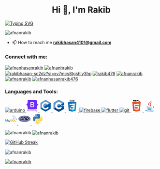 <h1 align="center">Hi 👋, I'm Rakib</h1>
<a href="https://git.io/typing-svg"><img src="https://readme-typing-svg.demolab.com?font=Fira+Code&pause=1000&width=435&lines=A+passionate+Undergraduate+student" alt="Typing SVG" /></a>

<p align="left"> <img src="https://komarev.com/ghpvc/?username=afnanrakib&label=Profile%20views&color=0e75b6&style=flat" alt="afnanrakib" /> </p>

- 📫 How to reach me **rakibhasan4101@gmail.com**

<h3 align="left">Connect with me:</h3>
<p align="left">
<a href="https://linkedin.com/in/afnanhasanrakib" target="blank"><img align="center" src="https://raw.githubusercontent.com/rahuldkjain/github-profile-readme-generator/master/src/images/icons/Social/linked-in-alt.svg" alt="afnanhasanrakib" height="30" width="40" /></a>
<a href="https://fb.com/afnanhrakib" target="blank"><img align="center" src="https://raw.githubusercontent.com/rahuldkjain/github-profile-readme-generator/master/src/images/icons/Social/facebook.svg" alt="afnanhrakib" height="30" width="40" /></a>
<a href="https://www.youtube.com/@rakibhasan-sc2dz?si=xY7mCS8tGShLy3hp" target="blank"><img align="center" src="https://raw.githubusercontent.com/rahuldkjain/github-profile-readme-generator/master/src/images/icons/Social/youtube.svg" alt="rakibhasan-sc2dz?si=xy7mcs8tgshly3hp" height="30" width="40" /></a>
<a href="https://www.codechef.com/users/rakib476" target="blank"><img align="center" src="https://cdn.jsdelivr.net/npm/simple-icons@3.1.0/icons/codechef.svg" alt="rakib476" height="30" width="40" /></a>
<a href="https://codeforces.com/profile/afnanrakib" target="blank"><img align="center" src="https://raw.githubusercontent.com/rahuldkjain/github-profile-readme-generator/master/src/images/icons/Social/codeforces.svg" alt="afnanrakib" height="30" width="40" /></a>
<a href="https://www.leetcode.com/afnanrakib" target="blank"><img align="center" src="https://raw.githubusercontent.com/rahuldkjain/github-profile-readme-generator/master/src/images/icons/Social/leet-code.svg" alt="afnanrakib" height="30" width="40" /></a>
<a href="https://www.hackerearth.com/@afnanhasanrakib476" target="blank"><img align="center" src="https://raw.githubusercontent.com/rahuldkjain/github-profile-readme-generator/master/src/images/icons/Social/hackerearth.svg" alt="afnanhasanrakib476" height="30" width="40" /></a>
</p>

<h3 align="left">Languages and Tools:</h3>
<p align="left"> <a href="https://www.arduino.cc/" target="_blank" rel="noreferrer"> <img src="https://cdn.worldvectorlogo.com/logos/arduino-1.svg" alt="arduino" width="40" height="40"/> </a> <a href="https://getbootstrap.com" target="_blank" rel="noreferrer"> <img src="https://raw.githubusercontent.com/devicons/devicon/master/icons/bootstrap/bootstrap-plain-wordmark.svg" alt="bootstrap" width="40" height="40"/> </a> <a href="https://www.cprogramming.com/" target="_blank" rel="noreferrer"> <img src="https://raw.githubusercontent.com/devicons/devicon/master/icons/c/c-original.svg" alt="c" width="40" height="40"/> </a> <a href="https://www.w3schools.com/cpp/" target="_blank" rel="noreferrer"> <img src="https://raw.githubusercontent.com/devicons/devicon/master/icons/cplusplus/cplusplus-original.svg" alt="cplusplus" width="40" height="40"/> </a> <a href="https://www.w3schools.com/css/" target="_blank" rel="noreferrer"> <img src="https://raw.githubusercontent.com/devicons/devicon/master/icons/css3/css3-original-wordmark.svg" alt="css3" width="40" height="40"/> </a> <a href="https://firebase.google.com/" target="_blank" rel="noreferrer"> <img src="https://www.vectorlogo.zone/logos/firebase/firebase-icon.svg" alt="firebase" width="40" height="40"/> </a> <a href="https://flutter.dev" target="_blank" rel="noreferrer"> <img src="https://www.vectorlogo.zone/logos/flutterio/flutterio-icon.svg" alt="flutter" width="40" height="40"/> </a> <a href="https://git-scm.com/" target="_blank" rel="noreferrer"> <img src="https://www.vectorlogo.zone/logos/git-scm/git-scm-icon.svg" alt="git" width="40" height="40"/> </a> <a href="https://www.w3.org/html/" target="_blank" rel="noreferrer"> <img src="https://raw.githubusercontent.com/devicons/devicon/master/icons/html5/html5-original-wordmark.svg" alt="html5" width="40" height="40"/> </a> <a href="https://www.java.com" target="_blank" rel="noreferrer"> <img src="https://raw.githubusercontent.com/devicons/devicon/master/icons/java/java-original.svg" alt="java" width="40" height="40"/> </a> <a href="https://www.mysql.com/" target="_blank" rel="noreferrer"> <img src="https://raw.githubusercontent.com/devicons/devicon/master/icons/mysql/mysql-original-wordmark.svg" alt="mysql" width="40" height="40"/> </a> <a href="https://www.php.net" target="_blank" rel="noreferrer"> <img src="https://raw.githubusercontent.com/devicons/devicon/master/icons/php/php-original.svg" alt="php" width="40" height="40"/> </a> <a href="https://www.python.org" target="_blank" rel="noreferrer"> <img src="https://raw.githubusercontent.com/devicons/devicon/master/icons/python/python-original.svg" alt="python" width="40" height="40"/> </a> </p>

<p><img align="left" src="https://github-readme-stats.vercel.app/api/top-langs?username=afnanrakib&show_icons=true&locale=en&layout=compact" alt="afnanrakib" /></p>

<p>&nbsp;<img align="center" src="https://github-readme-stats.vercel.app/api?username=afnanrakib&show_icons=true&locale=en" alt="afnanrakib" /></p>

<a href="https://git.io/streak-stats"><img src="https://streak-stats.demolab.com?user=AfnanRakib&theme=dark" alt="GitHub Streak" /></a>

<p><img align="center" src="https://github-readme-streak-stats.herokuapp.com/?user=afnanrakib&" alt="afnanrakib" /></p>

<p align="left"> <a href="https://github.com/ryo-ma/github-profile-trophy"><img src="https://github-profile-trophy.vercel.app/?username=afnanrakib" alt="afnanrakib" /></a> </p>
